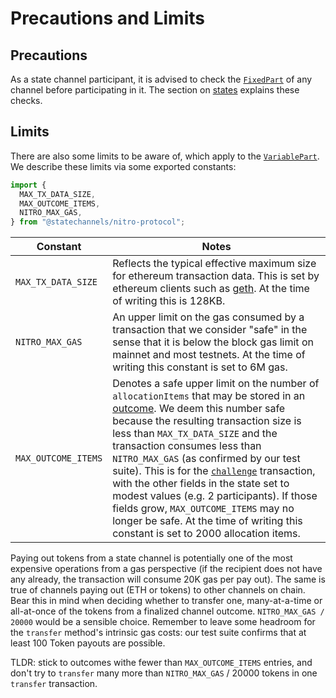 # Precautions and Limits

## Precautions

As a state channel participant, it is advised to check the [`FixedPart`](./0001-states-channels-execution-rules.md#channel-ids) of any channel before participating in it. The section on [states](./0001-states-channels-execution-rules.md#states) explains these checks.

## Limits

There are also some limits to be aware of, which apply to the [`VariablePart`](./0001-states-channels-execution-rules.md#states). We describe these limits via some exported constants:

```typescript
import {
  MAX_TX_DATA_SIZE,
  MAX_OUTCOME_ITEMS,
  NITRO_MAX_GAS,
} from "@statechannels/nitro-protocol";
```

| Constant            | Notes                                                                                                                                                                                                                                                                                                                                                                                                                                                                                                                                                                                                                          |
| ------------------- | ------------------------------------------------------------------------------------------------------------------------------------------------------------------------------------------------------------------------------------------------------------------------------------------------------------------------------------------------------------------------------------------------------------------------------------------------------------------------------------------------------------------------------------------------------------------------------------------------------------------------------ |
| `MAX_TX_DATA_SIZE`  | Reflects the typical effective maximum size for ethereum transaction data. This is set by ethereum clients such as [geth](https://github.com/ethereum/go-ethereum). At the time of writing this is 128KB.                                                                                                                                                                                                                                                                                                                                                                                                                      |
| `NITRO_MAX_GAS`     | An upper limit on the gas consumed by a transaction that we consider "safe" in the sense that it is below the block gas limit on mainnet and most testnets. At the time of writing this constant is set to 6M gas.                                                                                                                                                                                                                                                                                                                                                                                                             |
| `MAX_OUTCOME_ITEMS` | Denotes a safe upper limit on the number of `allocationItems` that may be stored in an [outcome](./0002-outcomes.md). We deem this number safe because the resulting transaction size is less than `MAX_TX_DATA_SIZE` and the transaction consumes less than `NITRO_MAX_GAS` (as confirmed by our test suite). This is for the [`challenge`](./0006-finalizing-a-channel.md#call-challenge) transaction, with the other fields in the state set to modest values (e.g. 2 participants). If those fields grow, `MAX_OUTCOME_ITEMS` may no longer be safe. At the time of writing this constant is set to 2000 allocation items. |

Paying out tokens from a state channel is potentially one of the most expensive operations from a gas perspective (if the recipient does not have any already, the transaction will consume 20K gas per pay out). The same is true of channels paying out (ETH or tokens) to other channels on chain. Bear this in mind when deciding whether to transfer one, many-at-a-time or all-at-once of the tokens from a finalized channel outcome. `NITRO_MAX_GAS / 20000` would be a sensible choice. Remember to leave some headroom for the `transfer` method's intrinsic gas costs: our test suite confirms that at least 100 Token payouts are possible.

TLDR: stick to outcomes withe fewer than `MAX_OUTCOME_ITEMS` entries, and don't try to `transfer` many more than `NITRO_MAX_GAS` / 20000 tokens in one `transfer` transaction.
